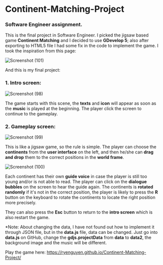 # Continent-Matching-Project
### Software Engineer assignment.

This is the final project in Software Engineer. I picked the jigsaw based game __Continent Matching__ and I decided to use __GDevelop 5__; also after exporting to HTML5 file I had some fix in the code to implement the game.
I took the inspiration from this page:  

![Screenshot (101)](https://user-images.githubusercontent.com/48546888/85937283-52f97080-b92c-11ea-9316-30d2e923c390.png)

And this is my final project: 
### 1. Intro screen: 

![Screenshot (98)](https://user-images.githubusercontent.com/48546888/85937305-80deb500-b92c-11ea-9d0b-04a042eadfe1.png)

The game starts with this scene, the __texts__ and __icon__ will appear as soon as the __music__ is played at the beginning. The player click the screen to continue to the gameplay.

### 2. Gameplay screen:

![Screenshot (99)](https://user-images.githubusercontent.com/48546888/85937348-c7ccaa80-b92c-11ea-8ee8-e8d822ca4ccd.png)

This is like a jigsaw game, so the rule is simple. The player can choose the __continents__ from the __user interface__ on the left, and then he/she can __drag and drop__ them to the correct positions in the __world frame__.

![Screenshot (100)](https://user-images.githubusercontent.com/48546888/85937389-2b56d800-b92d-11ea-98eb-5f8a53356023.png)

Each continent has their own __guide voice__ in case the player is still too young and/or is not able to read. The player can click on the __dialogue bubbles__ on the screen to hear the guide again. The continents is __rotated randomly__ if it's not in the correct position, the player is likely to press the __R__ button on the keyboard to rotate the continents to locate the right position more precisely.

They can also press the __Esc__ button to return to the __intro screen__ which is also restart the game.

*Note: About changing the data, I have not found out how to implement it through JSON file, but in the __data.js__ file, data can be changed. Just go into __data.js__ on GitHub, change the __gdjs.projectData__ from __data__ to __data2__, the background image and the music will be different.

Play the game here: https://ryenguyen.github.io/Continent-Matching-Project/
